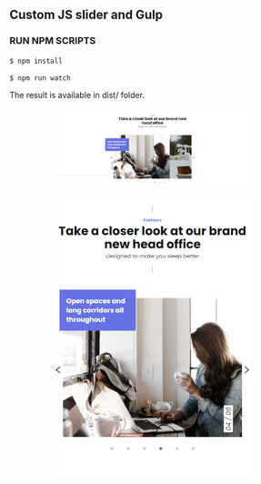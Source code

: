 <h2> Custom JS slider and Gulp </h2>

<h3> RUN NPM SCRIPTS </h3>

<pre class="notranslate">
<code>$ npm install</code>
</pre>

<pre class="notranslate">
<code>$ npm run watch</code>
</pre>

The result is available in dist/ folder.

<div align="center">
  <img src="./images/desktop.png" width="350" title="desktop__image">
  <img src="./images/responsive.png" width="350" alt="responsive__image">
</div>
